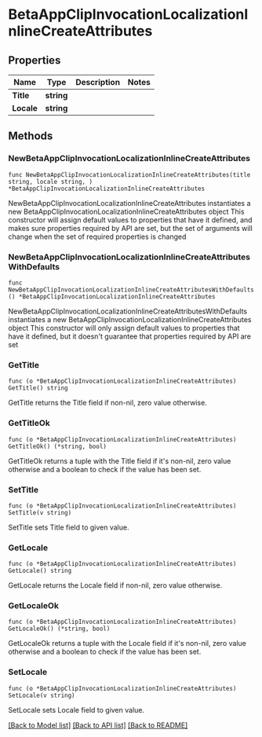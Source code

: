 # BetaAppClipInvocationLocalizationInlineCreateAttributes

## Properties

Name | Type | Description | Notes
------------ | ------------- | ------------- | -------------
**Title** | **string** |  | 
**Locale** | **string** |  | 

## Methods

### NewBetaAppClipInvocationLocalizationInlineCreateAttributes

`func NewBetaAppClipInvocationLocalizationInlineCreateAttributes(title string, locale string, ) *BetaAppClipInvocationLocalizationInlineCreateAttributes`

NewBetaAppClipInvocationLocalizationInlineCreateAttributes instantiates a new BetaAppClipInvocationLocalizationInlineCreateAttributes object
This constructor will assign default values to properties that have it defined,
and makes sure properties required by API are set, but the set of arguments
will change when the set of required properties is changed

### NewBetaAppClipInvocationLocalizationInlineCreateAttributesWithDefaults

`func NewBetaAppClipInvocationLocalizationInlineCreateAttributesWithDefaults() *BetaAppClipInvocationLocalizationInlineCreateAttributes`

NewBetaAppClipInvocationLocalizationInlineCreateAttributesWithDefaults instantiates a new BetaAppClipInvocationLocalizationInlineCreateAttributes object
This constructor will only assign default values to properties that have it defined,
but it doesn't guarantee that properties required by API are set

### GetTitle

`func (o *BetaAppClipInvocationLocalizationInlineCreateAttributes) GetTitle() string`

GetTitle returns the Title field if non-nil, zero value otherwise.

### GetTitleOk

`func (o *BetaAppClipInvocationLocalizationInlineCreateAttributes) GetTitleOk() (*string, bool)`

GetTitleOk returns a tuple with the Title field if it's non-nil, zero value otherwise
and a boolean to check if the value has been set.

### SetTitle

`func (o *BetaAppClipInvocationLocalizationInlineCreateAttributes) SetTitle(v string)`

SetTitle sets Title field to given value.


### GetLocale

`func (o *BetaAppClipInvocationLocalizationInlineCreateAttributes) GetLocale() string`

GetLocale returns the Locale field if non-nil, zero value otherwise.

### GetLocaleOk

`func (o *BetaAppClipInvocationLocalizationInlineCreateAttributes) GetLocaleOk() (*string, bool)`

GetLocaleOk returns a tuple with the Locale field if it's non-nil, zero value otherwise
and a boolean to check if the value has been set.

### SetLocale

`func (o *BetaAppClipInvocationLocalizationInlineCreateAttributes) SetLocale(v string)`

SetLocale sets Locale field to given value.



[[Back to Model list]](../README.md#documentation-for-models) [[Back to API list]](../README.md#documentation-for-api-endpoints) [[Back to README]](../README.md)


